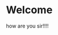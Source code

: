 

<iDOCTYPE html>
  <html>
<head>
  <title> my name is sameer</title>
</head>
    <body>
      <h1> Welcome</h1>
      <p> how are you sir!!!!</p>
    </body>



    
  </html

